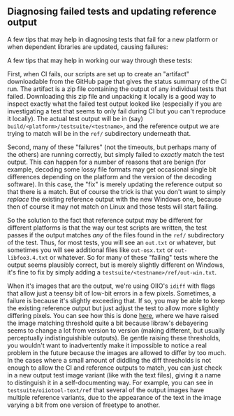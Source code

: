 Diagnosing failed tests and updating reference output
-----------------------------------------------------

A few tips that may help in diagnosing tests that fail for a new platform
or when dependent libraries are updated, causing failures:

A few tips that may help in working our way through these tests:

First, when CI fails, our scripts are set up to create an "artifact"
downloadable from the GitHub page that gives the status summary of the CI
run. The artifact is a zip file containing the output of any individual
tests that failed. Downloading this zip file and unpacking it locally is a
good way to inspect exactly what the failed test output looked like
(especially if you are investigating a test that seems to only fail during
CI but you can't reproduce it locally). The actual test output will be in
(say) `build/<platform>/testsuite/<testname>`, and the reference output we
are trying to match will be in the `ref/` subdirectory underneath that.

Second, many of these "failures" (not the timeouts, but perhaps many of the
others) are running correctly, but simply failed to *exactly* match the test
output. This can happen for a number of reasons that are benign (for
example, decoding some lossy file formats may get occasional single bit
differences depending on the platform and the version of the decoding
software). In this case, the "fix" is merely updating the reference output
so that there is a match. But of course the trick is that you don't want to
simply *replace* the existing reference output with the new Windows one,
because then of course it may not match on Linux and those tests will start
failing.

So the solution to the fact that reference output may be different for
different platforms is that the way our test scripts are written, the test
passes if the output matches *any* of the files found in the `ref/`
subdirectory of the test. Thus, for most tests, you will see an `out.txt` or
whatever, but sometimes you will see additional files like `out-osx.txt` or
`out-libfoo3.4.txt` or whatever. So for many of these "failing" tests where
the output seems plausibly correct, but is merely slightly different on
Windows, it's fine to fix by simply adding a
`testsuite/<testname>/ref/out-win.txt`.

When it's images that are the output, we're using OIIO's `idiff` with flags
that allow just a teensy bit of low-bit errors in a few pixels. Sometimes, a
failure is because it's slightly exceeding that. If so, you may be able to
keep the existing reference output but just adjust the test to allow more
slightly differing pixels. You can see how this is done
[here](https://github.com/AcademySoftwareFoundation/OpenImageIO/blob/main/testsuite/raw/run.py#L30),
where we have raised the image matching threshold quite a bit because
libraw's debayering seems to change a lot from version to version (making
different, but usually perceptually indistinguishible outputs). Be gentle
raising these thresholds, you wouldn't want to inadvertently make it
impossible to notice a real problem in the future because the images are
allowed to differ by too much. In the cases where a small amount of diddling
the diff thresholds is not enough to allow the CI and reference outputs to
match, you can just check in a new output test image variant (like with the
text files), giving it a name to distinguish it in a self-documenting way.
For example, you can see in `testsuite/oiiotool-text/ref` that several of
the output images have multiple reference variants, due to the appearance of
the text in the image varying a bit from one version of freetype to another.

